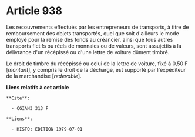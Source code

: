 # Article 938

Les recouvrements effectués par les entrepreneurs de transports, à titre de remboursement des objets transportés, quel que
soit d'ailleurs le mode employé pour la remise des fonds au créancier, ainsi que tous autres transports fictifs ou réels de
monnaies ou de valeurs, sont assujettis à la délivrance d'un récépissé ou d'une lettre de voiture dûment timbré.

Le droit de timbre du récépissé ou celui de la lettre de voiture, fixé à 0,50 F [*montant*], y compris le droit de la
décharge, est supporté par l'expéditeur de la marchandise [*redevable*].

**Liens relatifs à cet article**

	**Cite**:

	  - CGIAN3 313 F

	**Liens**:

	  - HISTO: EDITION 1979-07-01
